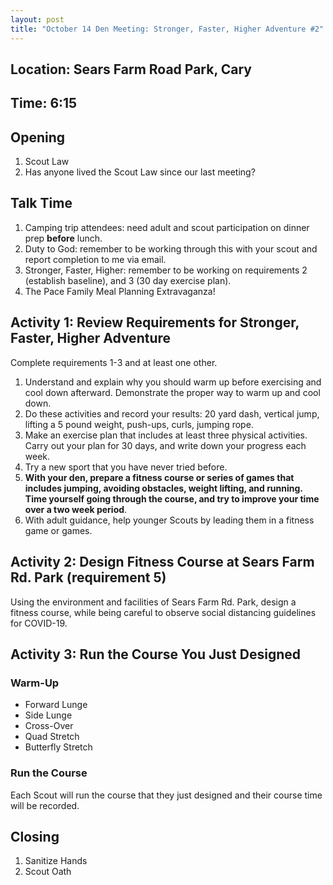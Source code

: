 ```yaml
---
layout: post
title: "October 14 Den Meeting: Stronger, Faster, Higher Adventure #2"
---
```


## Location: Sears Farm Road Park, Cary

## Time: **6:15**

## Opening

1. Scout Law
2. Has anyone lived the Scout Law since our last meeting?

## Talk Time

1. Camping trip attendees: need adult and scout participation on dinner prep **before** lunch.
2. Duty to God: remember to be working through this with your scout and report completion to me via email.
3. Stronger, Faster, Higher: remember to be working on requirements 2 (establish baseline), and 3 (30 day exercise plan).
4. The Pace Family Meal Planning Extravaganza!

## Activity 1: Review Requirements for Stronger, Faster, Higher Adventure

Complete requirements 1-3 and at least one other.

1. Understand and explain why you should warm up before exercising and cool down afterward. Demonstrate the proper way to warm up and cool down.
2. Do these activities and record your results: 20 yard dash, vertical jump, lifting a 5 pound weight, push-ups, curls, jumping rope.
3. Make an exercise plan that includes at least three physical activities. Carry out your plan for 30 days, and write down your progress each week.
4. Try a new sport that you have never tried before.
5. **With your den, prepare a fitness course or series of games that includes jumping, avoiding obstacles, weight lifting, and running. Time yourself going through the course, and try to improve your time over a two week period**.
6. With adult guidance, help younger Scouts by leading them in a fitness game or games.

## Activity 2: Design Fitness Course at Sears Farm Rd. Park (requirement 5)

Using the environment and facilities of Sears Farm Rd. Park, design a fitness course, while being careful to observe social distancing guidelines for COVID-19.

## Activity 3: Run the Course You Just Designed

### Warm-Up

- Forward Lunge
- Side Lunge
- Cross-Over
- Quad Stretch
- Butterfly Stretch

### Run the Course

Each Scout will run the course that they just designed and their course time will be recorded.

## Closing

1. Sanitize Hands
2. Scout Oath
